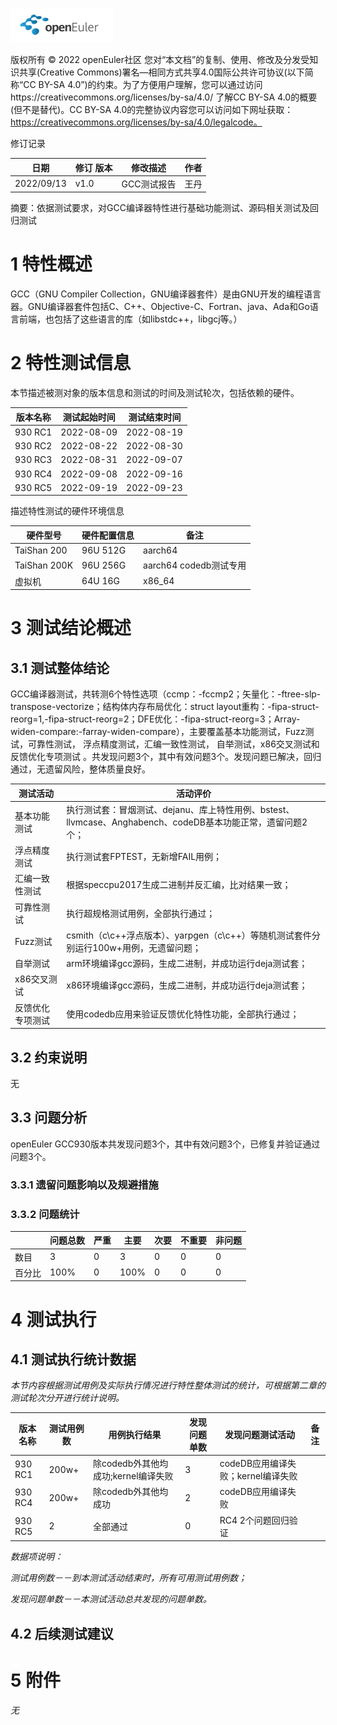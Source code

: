 ![openEuler ico](../../images/openEuler.png)

版权所有 © 2022  openEuler社区
 您对“本文档”的复制、使用、修改及分发受知识共享(Creative Commons)署名—相同方式共享4.0国际公共许可协议(以下简称“CC BY-SA 4.0”)的约束。为了方便用户理解，您可以通过访问https://creativecommons.org/licenses/by-sa/4.0/ 了解CC BY-SA 4.0的概要 (但不是替代)。CC BY-SA 4.0的完整协议内容您可以访问如下网址获取：https://creativecommons.org/licenses/by-sa/4.0/legalcode。

修订记录

| 日期        | 修订   版本 | 修改描述 | 作者 |
| ----       | ----------- | -------- | ---- |
| 2022/09/13 |   v1.0      | GCC测试报告 | 王丹 |


摘要：依据测试要求，对GCC编译器特性进行基础功能测试、源码相关测试及回归测试

 

# 1     特性概述

GCC（GNU Compiler Collection，GNU编译器套件）是由GNU开发的编程语言器。GNU编译器套件包括C、C++、Objective-C、Fortran、java、Ada和Go语言前端，也包括了这些语言的库（如libstdc++，libgcj等。）

# 2     特性测试信息

本节描述被测对象的版本信息和测试的时间及测试轮次，包括依赖的硬件。

| 版本名称 | 测试起始时间 | 测试结束时间 |
| -------- | ------------ | ------------ |
| 930 RC1 | 2022-08-09 | 2022-08-19 |
| 930 RC2 | 2022-08-22 | 2022-08-30 |
| 930 RC3 | 2022-08-31 | 2022-09-07 |
| 930 RC4 | 2022-09-08 | 2022-09-16 |
| 930 RC5 | 2022-09-19 | 2022-09-23 |

描述特性测试的硬件环境信息

| 硬件型号 | 硬件配置信息 | 备注 |
| -------- | ------------ | ---- |
| TaiShan 200 | 96U 512G | aarch64 |
| TaiShan 200K | 96U 256G | aarch64 codedb测试专用 |
| 虚拟机 | 64U 16G | x86_64 |

# 3     测试结论概述

## 3.1   测试整体结论

GCC编译器测试，共转测6个特性选项（ccmp：-fccmp2；矢量化：-ftree-slp-transpose-vectorize；结构体内存布局优化：struct layout重构：-fipa-struct-reorg=1,-fipa-struct-reorg=2；DFE优化：-fipa-struct-reorg=3；Array-widen-compare:-farray-widen-compare），主要覆盖基本功能测试，Fuzz测试，可靠性测试， 浮点精度测试，汇编一致性测试， 自举测试，x86交叉测试和反馈优化专项测试 。共发现问题3个，其中有效问题3个。发现问题已解决，回归通过，无遗留风险，整体质量良好。

| 测试活动 | 活动评价 |
| -------- | -------- |
| 基本功能测试 | 执行测试套：冒烟测试、dejanu、库上特性用例、bstest、llvmcase、Anghabench、codeDB基本功能正常，遗留问题2个； |
| 浮点精度测试 | 执行测试套FPTEST，无新增FAIL用例； |
| 汇编一致性测试 | 根据speccpu2017生成二进制并反汇编，比对结果一致； |
| 可靠性测试 | 执行超规格测试用例，全部执行通过； |
| Fuzz测试 | csmith（c\c++浮点版本）、yarpgen（c\c++）等随机测试套件分别运行100w+用例，无遗留问题； |
| 自举测试 | arm环境编译gcc源码，生成二进制，并成功运行deja测试套； |
| x86交叉测试 | x86环境编译gcc源码，生成二进制，并成功运行deja测试套； |
| 反馈优化专项测试 | 使用codedb应用来验证反馈优化特性功能，全部执行通过； |



## 3.2  约束说明

无

## 3.3  问题分析
openEuler GCC930版本共发现问题3个，其中有效问题3个，已修复并验证通过问题3个。

### 3.3.1 遗留问题影响以及规避措施

### 3.3.2 问题统计
|        | 问题总数 | 严重 | 主要 | 次要 | 不重要 | 非问题 |
| ------ | -------- | ---- | ---- | ---- | ------ | ------ |
| 数目   |  3    | 0     |  3  | 0    | 0       | 0       |
| 百分比 |  100%     |  0    |  100%  |  0    |  0      |  0   |

# 4     测试执行

## 4.1   测试执行统计数据

*本节内容根据测试用例及实际执行情况进行特性整体测试的统计，可根据第二章的测试轮次分开进行统计说明。*

| 版本名称 | 测试用例数 | 用例执行结果 | 发现问题单数 | 发现问题测试活动 |  备注 |
| -------- | ---------- | ------------ | ------------ | --------- | -------- |
| 930 RC1  | 200w+ | 除codedb外其他均成功;kernel编译失败 | 3   | codeDB应用编译失败；kernel编译失败 |  |
| 930 RC4 | 200w+ | 除codedb外其他均成功 |  2  |  codeDB应用编译失败  |  |
| 930 RC5 | 2 | 全部通过 |  0  | RC4 2个问题回归验证  |  |

*数据项说明：*

*测试用例数－－到本测试活动结束时，所有可用测试用例数；*

*发现问题单数－－本测试活动总共发现的问题单数。*

## 4.2   后续测试建议


# 5     附件

*无*
